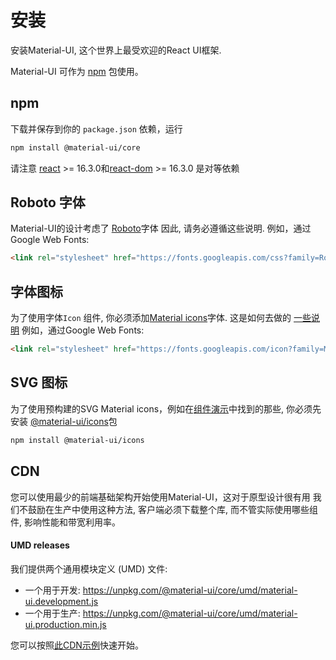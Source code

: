 # 安装

<p class="description">安装Material-UI, 这个世界上最受欢迎的React UI框架.</p>

Material-UI 可作为 [npm](https://www.npmjs.com/package/@material-ui/core) 包使用。

## npm

下载并保存到你的 `package.json` 依赖，运行

```sh
npm install @material-ui/core
```

请注意 [react](https://www.npmjs.com/package/react) >= 16.3.0和[react-dom](https://www.npmjs.com/package/react-dom) >= 16.3.0 是对等依赖

## Roboto 字体

Material-UI的设计考虑了 [Roboto](https://fonts.google.com/specimen/Roboto)字体 因此, 请务必遵循这些说明. 例如，通过Google Web Fonts:

```html
<link rel="stylesheet" href="https://fonts.googleapis.com/css?family=Roboto:300,400,500">
```

## 字体图标

为了使用字体`Icon` 组件, 你必须添加[Material icons](https://material.io/tools/icons/)字体. 这是如何去做的 [一些说明](/style/icons/#font-icons) 例如，通过Google Web Fonts:

```html
<link rel="stylesheet" href="https://fonts.googleapis.com/icon?family=Material+Icons">
```

## SVG 图标

为了使用预构建的SVG Material icons，例如在[组件演示](/demos/app-bar/)中找到的那些, 你必须先安装 [@material-ui/icons](https://www.npmjs.com/package@material-ui/icons)包

```sh
npm install @material-ui/icons
```

## CDN

您可以使用最少的前端基础架构开始使用Material-UI，这对于原型设计很有用 我们不鼓励在生产中使用这种方法, 客户端必须下载整个库, 而不管实际使用哪些组件, 影响性能和带宽利用率。

#### UMD releases

我们提供两个通用模块定义 (UMD) 文件:

- 一个用于开发: https://unpkg.com/@material-ui/core/umd/material-ui.development.js
- 一个用于生产: https://unpkg.com/@material-ui/core/umd/material-ui.production.min.js

您可以按照[此CDN示例](https://github.com/mui-org/material-ui/tree/master/examples/cdn)快速开始。